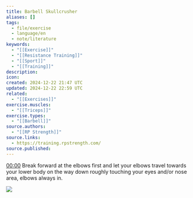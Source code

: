 ```yaml
---
title: Barbell Skullcrusher
aliases: []
tags:
  - file/exercise
  - language/en
  - note/literature
keywords:
  - "[[Exercise]]"
  - "[[Resistance Training]]"
  - "[[Sport]]"
  - "[[Training]]"
description: 
icon: 
created: 2024-12-22 21:47 UTC
updated: 2024-12-22 22:59 UTC
related:
  - "[[Exercises]]"
exercise.muscles:
  - "[[Triceps]]"
exercise.types:
  - "[[Barbell]]"
source.authors:
  - "[[RP Strength]]"
source.links:
  - https://training.rpstrength.com/
source.published: 
---
```


[00:00](https://www.youtube.com/watch?v=l3rHYPtMUo8&t=0) Break forward at the elbows first and let your elbows travel towards your lower body on the way down roughly touching your eyes and/or nose area, elbows always in.

![](https://www.youtube.com/watch?v=l3rHYPtMUo8)
